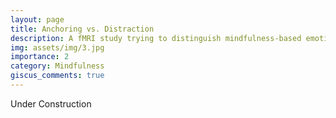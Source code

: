 ```yaml
---
layout: page
title: Anchoring vs. Distraction
description: A fMRI study trying to distinguish mindfulness-based emotion regulation from the James Gross's emotional regulation strategies
img: assets/img/3.jpg
importance: 2
category: Mindfulness
giscus_comments: true
---
```


Under Construction

